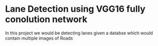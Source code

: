 # Lane Detection using VGG16 fully conolution network
In this project we would be detecting lanes given a databse which would contain multiple images of Roads
